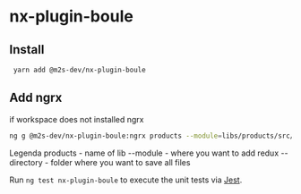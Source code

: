 # nx-plugin-boule

## Install
```bash
 yarn add @m2s-dev/nx-plugin-boule
```

## Add ngrx
if workspace does not installed ngrx
```bash
ng g @m2s-dev/nx-plugin-boule:ngrx products --module=libs/products/src/lib/products.module.ts --directory +state/products --defaults --facade true
```
Legenda
products - name of lib
--module - where you want to add redux
--directory - folder where you want to save all files


Run `ng test nx-plugin-boule` to execute the unit tests via [Jest](https://jestjs.io).
